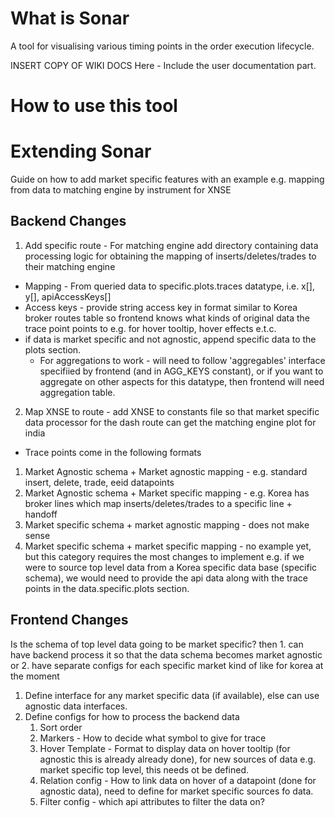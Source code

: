 # What is Sonar

A tool for visualising various timing points in the order execution lifecycle.

INSERT COPY OF WIKI DOCS Here - Include the user
documentation part.

# How to use this tool

# Extending Sonar

Guide on how to add market specific features with an example e.g. mapping from data to matching engine by
instrument for XNSE

## Backend Changes

1. Add specific route - For matching engine add directory
containing data processing logic for obtaining the mapping of inserts/deletes/trades to their matching engine
 - Mapping - From queried data to specific.plots.traces datatype, i.e. x[], y[], apiAccessKeys[]
 - Access keys - provide string access key in format similar to Korea broker routes table so frontend knows what kinds of original data the trace point points to 
 e.g. for hover tooltip, hover effects e.t.c.
  - if data is market specific and not agnostic, append specific data to the plots section.
    - For aggregations to work - will need to follow 'aggregables' interface specifiied by frontend (and in AGG_KEYS constant), or if you want to aggregate on other aspects for this datatype, then frontend will need aggregation table.
2. Map XNSE to route - add XNSE to constants file so that market specific data processor for the dash route can get the matching engine plot for india

* Trace points come in the following formats
1. Market Agnostic schema + Market agnostic mapping - e.g. standard insert, delete, trade, eeid datapoints
2. Market Agnostic schema + Market specific mapping - e.g. Korea has broker lines which map inserts/deletes/trades to a specific line + handoff
3. Market specific schema + market agnostic mapping - does not make sense
4. Market specific schema + market specific mapping - no example yet, but this category requires the most changes to implement e.g. if we were to source top level data from a Korea specific data base (specific schema), we would need to provide the api data along with the trace points in the data.specific.plots section.

## Frontend Changes

Is the schema of top level data going to be market specific?  then 1. can have backend process it so that the data schema becomes market agnostic or 2. have separate configs for each specific market kind of like for korea at the moment

1. Define interface for any market specific data (if available), else can use agnostic data interfaces.
2. Define configs for how to process the backend data
   1. Sort order
   2. Markers - How to decide what symbol to give for trace
   3. Hover Template - Format to display data on hover tooltip (for agnostic this is already already done), for new sources of data e.g. market specific top level, this needs ot be defined.
   4. Relation config - How to link data on hover of a datapoint (done for agnostic data), need to define for market specific sources fo data.
   5. Filter config - which api attributes to filter the data on?

